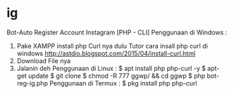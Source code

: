 # ig
Bot-Auto Register Account Instagram [PHP - CLI] 
Penggunaan di Windows :
1. Pake XAMPP install php Curl nya dulu Tutor cara insall php curl di windows http://astdio.blogspot.com/2015/04/install-curl.html
2. Download File nya 
3. Jalanin deh
Penggunaan di Linux :
$ apt install php php-curl -y
$ apt-get update
$ git clone 
$ chmod -R 777 ggwp/ && cd ggwp
$ php bot-reg-ig.php
Penggunaan di Termux :
$ pkg install php php-curl

